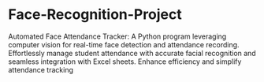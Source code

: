 # Face-Recognition-Project
Automated Face Attendance Tracker: A Python program leveraging computer vision for real-time face detection and attendance recording. Effortlessly manage student attendance with accurate facial recognition and seamless integration with Excel sheets. Enhance efficiency and simplify attendance tracking
